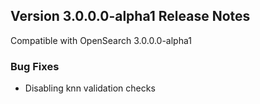 ## Version 3.0.0.0-alpha1 Release Notes

Compatible with OpenSearch 3.0.0.0-alpha1

### Bug Fixes
* Disabling knn validation checks


